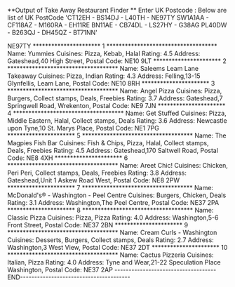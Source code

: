 **Output of Take Away Restaurant Finder
**
Enter UK Postcode : 
 Below are list of UK PostCode 
'CT12EH - BS14DJ - L40TH - NE97TY
SW1A1AA - CF118AZ - M160RA - EH11RE
BN11AE - CB74DL - LS27HY - G38AG
PL40DW - B263QJ - DH45QZ - BT71NN' 

NE97TY
********************** 1 ************************************
Name: Yummies
Cuisines: Pizza,	Kebab,	Halal
Rating: 4.5
Address: Gateshead,40 High Street, 
Postal Code: NE10 9LT
********************** 2 ************************************
Name: Saleems Leam Lane Takeaway
Cuisines: Pizza,	Indian
Rating: 4.3
Address: Felling,13-15 Glynfellis, Leam Lane, 
Postal Code: NE10 8RH
********************** 3 ************************************
Name: Angel Pizza
Cuisines: Pizza,	Burgers,	Collect stamps,	Deals,	Freebies
Rating: 3.7
Address: Gateshead,7 Springwell Road, Wrekenton, 
Postal Code: NE9 7JN
********************** 4 ************************************
Name: Get Stuffed
Cuisines: Pizza,	Middle Eastern,	Halal,	Collect stamps,	Deals
Rating: 3.6
Address: Newcastle upon Tyne,10 St. Marys Place, 
Postal Code: NE1 7PG
********************** 5 ************************************
Name: The Magpies Fish Bar
Cuisines: Fish & Chips,	Pizza,	Halal,	Collect stamps,	Deals,	Freebies
Rating: 4.5
Address: Gateshead,170 Saltwell Road, 
Postal Code: NE8 4XH
********************** 6 ************************************
Name: Areet Chic!
Cuisines: Chicken,	Peri Peri,	Collect stamps,	Deals,	Freebies
Rating: 3.8
Address: Gateshead,Unit 1 Askew Road West, 
Postal Code: NE8 2PW
********************** 7 ************************************
Name: McDonald's® - Washington - Peel Centre
Cuisines: Burgers,	Chicken,	Deals
Rating: 3.1
Address: Washington,The Peel Centre, 
Postal Code: NE37 2PA
********************** 8 ************************************
Name: Classic Pizza
Cuisines: Pizza,	Pizza
Rating: 4.0
Address: Washington,5-6 Front Street, 
Postal Code: NE37 2BN
********************** 9 ************************************
Name: Cream Curls - Washington
Cuisines: Desserts,	Burgers,	Collect stamps,	Deals
Rating: 2.7
Address: Washington,3 West View, 
Postal Code: NE37 2DT
********************** 10 ************************************
Name: Cactus Pizzeria
Cuisines: Italian,	Pizza
Rating: 4.0
Address: Tyne and Wear,21-22 Speculation Place
Washington, 
Postal Code: NE37 2AP
------------------------------------END---------------------------------------
